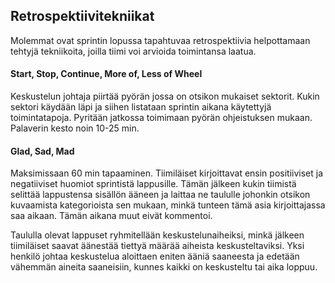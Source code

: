## Retrospektiivitekniikat
Molemmat ovat sprintin lopussa tapahtuvaa retrospektiivia helpottamaan tehtyjä tekniikoita, joilla tiimi voi arvioida toimintansa laatua.

#### Start, Stop, Continue, More of, Less of Wheel
Keskustelun johtaja piirtää pyörän jossa on otsikon mukaiset sektorit. Kukin sektori käydään läpi ja siihen listataan sprintin aikana käytettyjä toimintatapoja. Pyritään jatkossa toimimaan pyörän ohjeistuksen mukaan. Palaverin kesto noin 10-25 min.

#### Glad, Sad, Mad
Maksimissaan 60 min tapaaminen. Tiimiläiset kirjoittavat ensin positiiviset ja negatiiviset huomiot sprintistä lappusille. Tämän jälkeen kukin tiimistä selittää lappustensa sisällön ääneen ja laittaa ne taululle johonkin otsikon kuvaamista kategorioista sen mukaan, minkä tunteen tämä asia kirjoittajassa saa aikaan. Tämän aikana muut eivät kommentoi.

Taululla olevat lappuset ryhmitellään keskustelunaiheiksi, minkä jälkeen tiimiläiset saavat äänestää tiettyä määrää aiheista keskusteltaviksi. Yksi henkilö johtaa keskustelua aloittaen eniten ääniä saaneesta ja edetään vähemmän aineita saaneisiin, kunnes kaikki on keskusteltu tai aika loppuu.